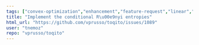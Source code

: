 ```yaml
---
tags: ["convex-optimization","enhancement","feature-request","linear","linear-algebra","matrix-analysis","nonlocal-game","physics","python","python-3","python3","quantum","quantum-computing","quantum-information","quantum-information-science","quantum-information-theory","quantum-physics","quantum-programming","quantum-programming-language","research","semidefinite-programming","unitaryhack"]
title: "Implement the conditional R\u00e9nyi entropies"
html_url: "https://github.com/vprusso/toqito/issues/1089"
user: "tnemoz"
repo: "vprusso/toqito"
---
```


